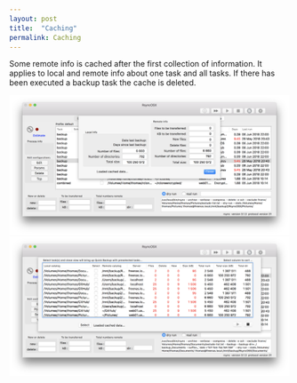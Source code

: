 ```yaml
---
layout: post
title:  "Caching"
permalink: Caching
---
```

Some remote info is cached after the first collection of information. It applies to local and remote info about one task and all tasks. If there has been executed a backup task the cache is deleted.

![](/images/RsyncOSX/master/caching/caching2.png)
![](/images/RsyncOSX/master/caching/caching1.png)

